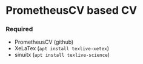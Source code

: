 # PrometheusCV based CV

### Required
* PrometheusCV (github)
* XeLaTex (`apt install texlive-xetex`)
* sinuitx (`apt install texlive-science`)
